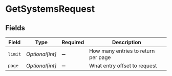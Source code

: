 # GetSystemsRequest


## Fields

| Field                               | Type                                | Required                            | Description                         |
| ----------------------------------- | ----------------------------------- | ----------------------------------- | ----------------------------------- |
| `limit`                             | *Optional[int]*                     | :heavy_minus_sign:                  | How many entries to return per page |
| `page`                              | *Optional[int]*                     | :heavy_minus_sign:                  | What entry offset to request        |